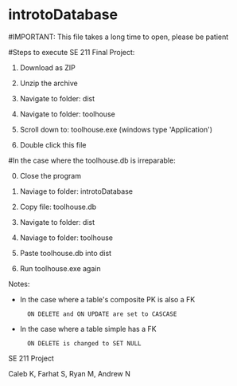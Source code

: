 # introtoDatabase


#IMPORTANT:
This file takes a long time to open, please be patient


#Steps to execute SE 211 Final Project:

1. Download as ZIP

2. Unzip the archive

3. Navigate to folder: dist

4. Navigate to folder: toolhouse

5. Scroll down to: toolhouse.exe (windows type 'Application')

6. Double click this file


#In the case where the toolhouse.db is irreparable:

0. Close the program

1. Naviage to folder: introtoDatabase

2. Copy file: toolhouse.db

3. Navigate to folder: dist

4. Naviage to folder: toolhouse

5. Paste toolhouse.db into dist

6. Run toolhouse.exe again


Notes:

- In the case where a table's composite PK is also a FK

        ON DELETE and ON UPDATE are set to CASCASE


- In the case where a table simple has a FK

        ON DELETE is changed to SET NULL

SE 211 Project

Caleb K, Farhat S, Ryan M, Andrew N